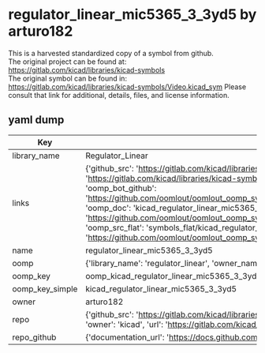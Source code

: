 # regulator_linear_mic5365_3_3yd5 by arturo182  
This is a harvested standardized copy of a symbol from github.  
The original project can be found at:  
https://gitlab.com/kicad/libraries/kicad-symbols  
The original symbol can be found in:
https://gitlab.com/kicad/libraries/kicad-symbols/Video.kicad_sym
Please consult that link for additional, details, files, and license information.  
## yaml dump  
| Key | Value |  
| --- | --- |  
| library_name | Regulator_Linear |  
| links | {'github_src': 'https://gitlab.com/kicad/libraries/kicad-symbols/Video.kicad_sym', 'github_src_repo': 'https://gitlab.com/kicad/libraries/kicad-symbols', 'oomp_bot': 'kicad_regulator_linear_mic5365_3_3yd5/working', 'oomp_bot_github': 'https://github.com/oomlout/oomlout_oomp_symbol_bot/tree/main/kicad_regulator_linear_mic5365_3_3yd5/working', 'oomp_doc': 'kicad_regulator_linear_mic5365_3_3yd5/working', 'oomp_doc_github': 'https://github.com/oomlout/oomlout_oomp_symbol_doc/tree/main/kicad_regulator_linear_mic5365_3_3yd5/working', 'oomp_src_flat': 'symbols_flat/kicad_regulator_linear_mic5365_3_3yd5/working', 'oomp_src_flat_github': 'https://github.com/oomlout/oomlout_oomp_symbol_src/tree/main/kicad_regulator_linear_mic5365_3_3yd5/working'} |  
| name | regulator_linear_mic5365_3_3yd5 |  
| oomp | {'library_name': 'regulator_linear', 'owner_name': 'kicad', 'symbol_name': 'regulator_linear_mic5365_3_3yd5'} |  
| oomp_key | oomp_kicad_regulator_linear_mic5365_3_3yd5 |  
| oomp_key_simple | kicad_regulator_linear_mic5365_3_3yd5 |  
| owner | arturo182 |  
| repo | {'github_src': 'https://gitlab.com/kicad/libraries/kicad-symbols/Video.kicad_sym', 'name': 'libraries/kicad-symbols', 'owner': 'kicad', 'url': 'https://gitlab.com/kicad/libraries/kicad-symbols'} |  
| repo_github | {'documentation_url': 'https://docs.github.com/rest/repos/repos#get-a-repository', 'message': 'Not Found'} |  

